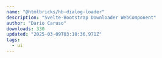 ```yaml
---
name: "@htmlbricks/hb-dialog-loader"
description: "Svelte-Bootstrap Downloader WebComponent"
author: "Dario Caruso"
downloads: 330
updated: "2025-03-09T03:10:36.971Z"
tags: 
  - ui
---
```

